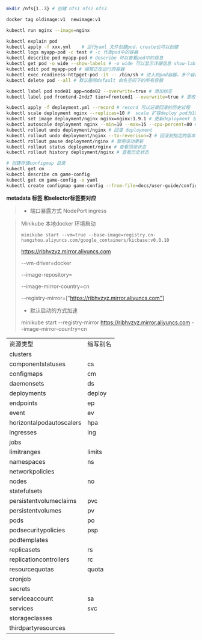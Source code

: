 ```bash
mkdir /nfs{1..3} # 创建 nfs1 nfs2 nfs3

docker tag oldimage:v1  newimage:v1

kubectl run nginx --image=nginx

kubectl explain pod 
kubectl apply -f xxx.yml	# 运行yaml 文件创建pod，create也可以创建
kubectl logs myapp-pod -c test # -c 代表pod中的容器
kubectl describe pod myapp-pod # describe 可以查看pod中的信息
kubectl get pod -o wide --show-labels # -o wide 可以显示详细信息 show-labels可以显示rs定义的标签
kubectl edit pod myapp-pod # 编辑正在运行的容器
kubectl exec readiness-httpget-pod -it -- /bin/sh # 进入到pod容器，多个容器使用-c参数指定
kubectl delete pod --all # 默认删除default 命名空间下的所有容器

kubectl label pod node01 app=node02 --overwrite=true # 添加标签
kubectl label pod frontend-2ndz7 tier=frontend1 --overwrite=true # 更改已存在的rs标签

kubectl apply -f deployment.yml --record # record 可以记录回滚的历史过程
kubectl scale deployment nginx --replicas=10 #  scale 扩容deploy pod为10个
kubectl set image deployment/nginx nginx=nginx:1.9.1 # 更新deployment 镜像
kubectl autoscale deployment nginx --min=10 --max=15 --cpu-percent=80 # 利用hpa设定阈值自动更新
kubectl rollout undo deployment/nginx # 回滚 deployment 
kubectl rollout undo deployment/nginx --to-reverison=2 # 回滚到指定的版本
kubectl rollout pause deployment/nginx # 暂停滚动更新
kubectl rollout status deployment/nginx # 查看回滚状态
kubectl rollout history deployment/nginx # 查看历史状态

# 创建存储configmap 目录
kubectl get cm
kubectl describe cm game-config 
kubectl get cm game-config -o yaml
kubectl create configmap game-config --from-file=docs/user-guide/configmap/kubectl
```

**metadata 标签	和selector标签要对应**

> * 端口暴露方式 NodePort   ingress 

> Minikube 本地docker 环境启动
>
> ```minikube start --vm=true --base-image=registry.cn-hangzhou.aliyuncs.com/google_containers/kicbase:v0.0.10```
>
> https://ribhvzyz.mirror.aliyuncs.com
>
> --vm-driver=docker 
>
> --image-repository=
>
> --image-mirror-country=cn
>
> --registry-mirror=["https://ribhvzyz.mirror.aliyuncs.com"]
>
> * 默认启动的方式加速
>
> minikube start  --registry-mirror https://ribhvzyz.mirror.aliyuncs.com --image-mirror-country=cn

|                          |          |
| ------------------------ | -------- |
| 资源类型                 | 缩写别名 |
| clusters                 |          |
| componentstatuses        | cs       |
| configmaps               | cm       |
| daemonsets               | ds       |
| deployments              | deploy   |
| endpoints                | ep       |
| event                    | ev       |
| horizontalpodautoscalers | hpa      |
| ingresses                | ing      |
| jobs                     |          |
| limitranges              | limits   |
| namespaces               | ns       |
| networkpolicies          |          |
| nodes                    | no       |
| statefulsets             |          |
| persistentvolumeclaims   | pvc      |
| persistentvolumes        | pv       |
| pods                     | po       |
| podsecuritypolicies      | psp      |
| podtemplates             |          |
| replicasets              | rs       |
| replicationcontrollers   | rc       |
| resourcequotas           | quota    |
| cronjob                  |          |
| secrets                  |          |
| serviceaccount           | sa       |
| services                 | svc      |
| storageclasses           |          |
| thirdpartyresources      |          |